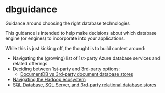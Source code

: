 # dbguidance
Guidance around choosing the right database technologies

This guidance is intended to help make decisions about which database engine (or engines) to incorporate into your applications.

While this is just kicking off, the thought is to build content around:

  - Navigating the (growing) list of 1st-party Azure database services and related offerings
  - Deciding between 1st-party and 3rd-party options:
    - [DocumentDB vs 3rd-party document database stores](documentdatabases/docdb-or-3rdparty.md)
  - [Navigating the Hadoop ecosystem](hadoop/hadoop.md)
  - [SQL Database, SQL Server, and 3rd-party relational database stores](sql/sqldb-or-3rdparty.md)


